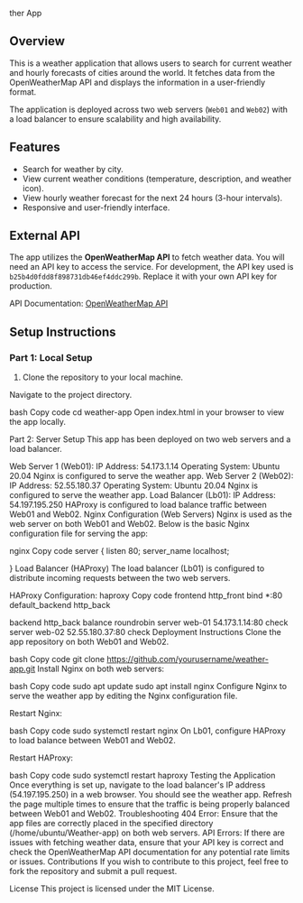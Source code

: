 ther App

## Overview
This is a weather application that allows users to search for current weather and hourly forecasts of cities around the world. It fetches data from the OpenWeatherMap API and displays the information in a user-friendly format.

The application is deployed across two web servers (`Web01` and `Web02`) with a load balancer to ensure scalability and high availability.

## Features
- Search for weather by city.
- View current weather conditions (temperature, description, and weather icon).
- View hourly weather forecast for the next 24 hours (3-hour intervals).
- Responsive and user-friendly interface.

## External API
The app utilizes the **OpenWeatherMap API** to fetch weather data. You will need an API key to access the service. For development, the API key used is `b25b4d0fdd8f898731db46ef4ddc299b`. Replace it with your own API key for production.

API Documentation: [OpenWeatherMap API](https://openweathermap.org/api)

## Setup Instructions

### Part 1: Local Setup
1. Clone the repository to your local machine.
 
Navigate to the project directory.

bash
Copy code
cd weather-app
Open index.html in your browser to view the app locally.

Part 2: Server Setup
This app has been deployed on two web servers and a load balancer.

Web Server 1 (Web01):
IP Address: 54.173.1.14
Operating System: Ubuntu 20.04
Nginx is configured to serve the weather app.
Web Server 2 (Web02):
IP Address: 52.55.180.37
Operating System: Ubuntu 20.04
Nginx is configured to serve the weather app.
Load Balancer (Lb01):
IP Address: 54.197.195.250
HAProxy is configured to load balance traffic between Web01 and Web02.
Nginx Configuration (Web Servers)
Nginx is used as the web server on both Web01 and Web02. Below is the basic Nginx configuration file for serving the app:

nginx
Copy code
server {
    listen 80;
    server_name localhost;

    
}
Load Balancer (HAProxy)
The load balancer (Lb01) is configured to distribute incoming requests between the two web servers.

HAProxy Configuration:
haproxy
Copy code
frontend http_front
   bind *:80
   default_backend http_back

backend http_back
   balance roundrobin
   server web-01 54.173.1.14:80 check
   server web-02 52.55.180.37:80 check
Deployment Instructions
Clone the app repository on both Web01 and Web02.

bash
Copy code
git clone https://github.com/yourusername/weather-app.git
Install Nginx on both web servers:

bash
Copy code
sudo apt update
sudo apt install nginx
Configure Nginx to serve the weather app by editing the Nginx configuration file.

Restart Nginx:

bash
Copy code
sudo systemctl restart nginx
On Lb01, configure HAProxy to load balance between Web01 and Web02.

Restart HAProxy:

bash
Copy code
sudo systemctl restart haproxy
Testing the Application
Once everything is set up, navigate to the load balancer's IP address (54.197.195.250) in a web browser. You should see the weather app.
Refresh the page multiple times to ensure that the traffic is being properly balanced between Web01 and Web02.
Troubleshooting
404 Error: Ensure that the app files are correctly placed in the specified directory (/home/ubuntu/Weather-app) on both web servers.
API Errors: If there are issues with fetching weather data, ensure that your API key is correct and check the OpenWeatherMap API documentation for any potential rate limits or issues.
Contributions
If you wish to contribute to this project, feel free to fork the repository and submit a pull request.

License
This project is licensed under the MIT License.




